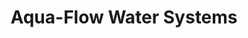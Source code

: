 ---
title: "Aqua-Flow Water Systems"
url: /cedar-springs/aqua-flow-water-systems/
shop: swimming pool
---